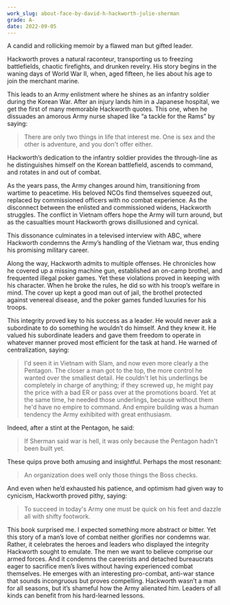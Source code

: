 ```yaml
---
work_slug: about-face-by-david-h-hackworth-julie-sherman
grade: A-
date: 2022-09-05
---
```


A candid and rollicking memoir by a flawed man but gifted leader.

<!-- end -->

Hackworth proves a natural raconteur, transporting us to freezing battlefields, chaotic firefights, and drunken revelry. His story begins in the waning days of World War II, when, aged fifteen, he lies about his age to join the merchant marine.

This leads to an Army enlistment where he shines as an infantry soldier during the Korean War. After an injury lands him in a Japanese hospital, we get the first of many memorable Hackworth quotes. This one, when he dissuades an amorous Army nurse shaped like “a tackle for the Rams” by saying:

> There are only two things in life that interest me. One is sex and the other is adventure, and you don't offer either.

Hackworth’s dedication to the infantry soldier provides the through-line as he distinguishes himself on the Korean battlefield, ascends to command, and rotates in and out of combat.

As the years pass, the Army changes around him, transitioning from wartime to peacetime. His beloved NCOs find themselves squeezed out, replaced by commissioned officers with no combat experience. As the disconnect between the enlisted and commissioned widens, Hackworth struggles. The conflict in Vietnam offers hope the Army will turn around, but as the casualties mount Hackworth grows disillusioned and cynical.

This dissonance culminates in a televised interview with ABC, where Hackworth condemns the Army’s handling of the Vietnam war, thus ending his promising military career.

Along the way, Hackworth admits to multiple offenses. He chronicles how he covered up a missing machine gun, established an on-camp brothel, and frequented illegal poker games. Yet these violations proved in keeping with his character. When he broke the rules, he did so with his troop’s welfare in mind. The cover up kept a good man out of jail, the brothel protected against venereal disease, and the poker games funded luxuries for his troops.

This integrity proved key to his success as a leader. He would never ask a subordinate to do something he wouldn’t do himself. And they knew it. He valued his subordinate leaders and gave them freedom to operate in whatever manner proved most efficient for the task at hand. He warned of centralization, saying:

> I'd seen it in Vietnam with Slam, and now even more clearly a the Pentagon. The closer a man got to the top, the more control he wanted over the smallest detail. He couldn't let his underlings be completely in charge of anything; if they screwed up, he might pay the price with a bad ER or pass over at the promotions board. Yet at the same time, he needed those underlings, because without them he'd have no empire to command. And empire building was a human tendency the Army exhibited with great enthusiasm.

Indeed, after a stint at the Pentagon, he said:

> If Sherman said war is hell, it was only because the Pentagon hadn't been built yet.

These quips prove both amusing and insightful. Perhaps the most resonant:

> An organization does well only those things the Boss checks.

And even when he’d exhausted his patience, and optimism had given way to cynicism, Hackworth proved pithy, saying:

> To succeed in today's Army one must be quick on his feet and dazzle all with shifty footwork.

This book surprised me. I expected something more abstract or bitter. Yet this story of a man’s love of combat neither glorifies nor condemns war. Rather, it celebrates the heroes and leaders who displayed the integrity Hackworth sought to emulate. The men we want to believe comprise our armed forces. And it condemns the careerists and detached bureaucrats eager to sacrifice men’s lives without having experienced combat themselves. He emerges with an interesting pro-combat, anti-war stance that sounds incongruous but proves compelling. Hackworth wasn’t a man for all seasons, but it’s shameful how the Army alienated him. Leaders of all kinds can benefit from his hard-learned lessons.
